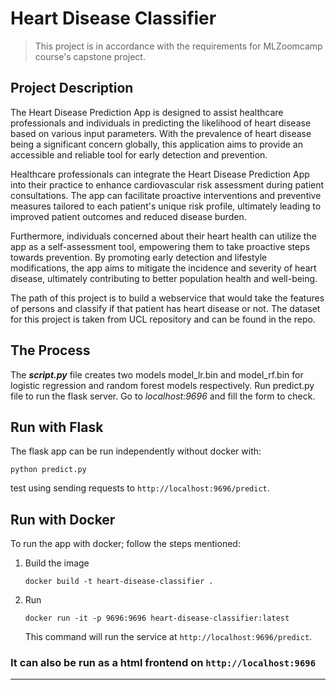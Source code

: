 # Heart Disease Classifier
> This project is in accordance with the requirements for MLZoomcamp course's capstone project.

## Project Description
The Heart Disease Prediction App is designed to assist healthcare professionals and individuals in predicting the likelihood of heart disease based on various input parameters. With the prevalence of heart disease being a significant concern globally, this application aims to provide an accessible and reliable tool for early detection and prevention.

Healthcare professionals can integrate the Heart Disease Prediction App into their practice to enhance cardiovascular risk assessment during patient consultations. The app can facilitate proactive interventions and preventive measures tailored to each patient's unique risk profile, ultimately leading to improved patient outcomes and reduced disease burden.

Furthermore, individuals concerned about their heart health can utilize the app as a self-assessment tool, empowering them to take proactive steps towards prevention. By promoting early detection and lifestyle modifications, the app aims to mitigate the incidence and severity of heart disease, ultimately contributing to better population health and well-being.

The path of this project is to build a webservice that would take the features of persons and classify if that patient has heart disease or not.
The dataset for this project is taken from UCL repository and can be found in the repo.

## The Process
The _**script.py**_ file creates two models model_lr.bin and model_rf.bin for logistic regression and random forest models respectively.
Run predict.py file to run the flask server.
Go to *localhost:9696* and fill the form to check.

## Run with Flask
The flask app can be run independently without docker with:
```
python predict.py
```
test using sending requests to `http://localhost:9696/predict`.

## Run with Docker
To run the app with docker; follow the steps mentioned:  
1. Build the image  
    ```
    docker build -t heart-disease-classifier .
    ```  
2. Run
    ```
    docker run -it -p 9696:9696 heart-disease-classifier:latest
    ```
    This command will run the service at `http://localhost:9696/predict`.

### It can also be run as a html frontend on `http://localhost:9696`
---